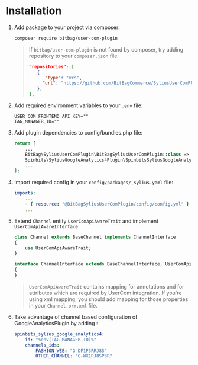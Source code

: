 # Installation
1. Add package to your project via composer:
    ```bash
    composer require bitbag/user-com-plugin
    ```
   >If `bitbag/user-com-plugin` is not found by composer, try adding repository to your `composer.json` file:
   > ```json
   > "repositories": [
   >    {
   >       "type": "vcs",
   >      "url": "https://github.com/BitBagCommerce/SyliusUserComPlugin.git"
   >    },
   > ],
   > ```
2. Add required environment variables to your `.env` file:
    ```dotenv
    USER_COM_FRONTEND_API_KEY=""
    TAG_MANAGER_ID=""
    ```
3. Add plugin dependencies to config/bundles.php file:
    ```php
    return [
        ...
        BitBag\SyliusUserComPlugin\BitBagSyliusUserComPlugin::class => ['all' => true],
        Spinbits\SyliusGoogleAnalytics4Plugin\SpinbitsSyliusGoogleAnalytics4Plugin::class => ['all' => true],
        ...
    ];
    ```
4. Import required config in your `config/packages/_sylius.yaml` file:
    ```yaml
    imports:
        ...
        - { resource: "@BitBagSyliusUserComPlugin/config/config.yml" }
        ...
    ```
5. Extend `Channel` entity `UserComApiAwareTrait` and implement `UserComApiAwareInterface` 
    ```php
    class Channel extends BaseChannel implements ChannelInterface
    {
        use UserComApiAwareTrait;
    }
    ```
    
    ```php
    interface ChannelInterface extends BaseChannelInterface, UserComApiAwareInterface
    {
    }
    ```
    >`UserComApiAwareTrait` contains mapping for annotations and for attributes which are required by UserCom integration.
    > If you're using xml mapping, you should add mapping for those properties in your `Channel.orm.xml` file.

6. Take advantage of channel based configuration of GoogleAnalyticsPlugin by adding :
    ```yaml
    spinbits_sylius_google_analytics4:
        id: "%env(TAG_MANAGER_ID)%"
        channels_ids:
            FASHION_WEB: "G-DF1P3RRJ8S"
            OTHER_CHANNEL: "G-WX1RJ8SP3R"
    ```
